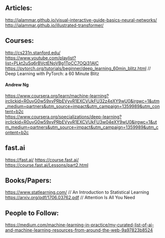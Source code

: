 ## Articles:

http://jalammar.github.io/visual-interactive-guide-basics-neural-networks/<br>
http://jalammar.github.io/illustrated-transformer/

## Courses:

http://cs231n.stanford.edu/<br>
https://www.youtube.com/playlist?list=PLkt2uSq6rBVctENoVBg1TpCC7OQi31AlC<br>
https://pytorch.org/tutorials/beginner/deep_learning_60min_blitz.html // Deep Learning with PyTorch: a 60 Minute Blitz

#### Andrew Ng

https://www.coursera.org/learn/machine-learning?irclickid=R0uyG0w59xyPRbEVyvR1EXCVUkFU32z4eXY9wU0&irgwc=1&utm_medium=partners&utm_source=impact&utm_campaign=1359989&utm_content=b2c<br>
https://www.coursera.org/specializations/deep-learning?irclickid=R0uyG0w59xyPRbEVyvR1EXCVUkFU3w04eXY9wU0&irgwc=1&utm_medium=partners&utm_source=impact&utm_campaign=1359989&utm_content=b2c


## fast.ai

https://fast.ai/
https://course.fast.ai/
https://course.fast.ai/Lessons/part2.html

## Books/Papers:

https://www.statlearning.com/         // An Introduction to Statistical Learning<br>
https://arxiv.org/pdf/1706.03762.pdf  // Attention Is All You Need

## People to Follow:

https://medium.com/machine-learning-in-practice/my-curated-list-of-ai-and-machine-learning-resources-from-around-the-web-9a97823b8524
